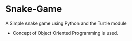 # Snake-Game
A Simple snake game using Python and the Turtle module
  - Concept of Object Oriented Programming is used.
 
